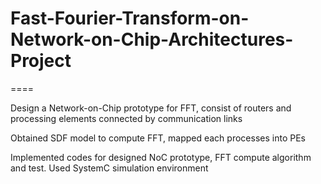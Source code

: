 # Fast-Fourier-Transform-on-Network-on-Chip-Architectures-Project
====

Design a Network-on-Chip prototype for FFT, consist of routers and processing elements connected by communication links

Obtained SDF model to compute FFT, mapped each processes into PEs

Implemented codes for designed NoC prototype, FFT compute algorithm and test. Used SystemC simulation environment 
